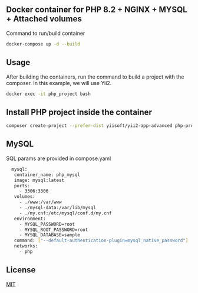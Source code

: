 ## Docker container for PHP 8.2 + NGINX + MYSQL + Attached volumes


Command to run/build container

```bash
docker-compose up -d --build
```

## Usage
After building the containers, run the command to build a project with the composer.
In this example, we will use Yii2.

```bash
docker exec -it php_project bash
```
## Install PHP project inside the container
```bash
composer create-project --prefer-dist yiisoft/yii2-app-advanced php-project
```
## MySQL
SQL params are provided in compose.yaml
```bash
  mysql:
   container_name: php_mysql
   image: mysql:latest
   ports:
     - 3306:3306
   volumes:
     - ./www:/var/www
     - ./mysql-data:/var/lib/mysql
     - ./my.cnf:/etc/mysql/conf.d/my.cnf
   environment:
     - MYSQL_PASSWORD=root
     - MYSQL_ROOT_PASSWORD=root
     - MYSQL_DATABASE=sample
   command: ["--default-authentication-plugin=mysql_native_password"]
   networks:
     - php
```
## License

[MIT](https://choosealicense.com/licenses/mit/)